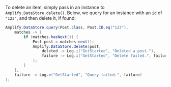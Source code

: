 To delete an item, simply pass in an instance to `Amplify.DataStore.delete()`.  Below, we query for an instance with an `id` of `"123"`, and then delete it, if found:

```java
Amplify.DataStore.query(Post.class, Post.ID.eq("123"),
    matches -> {
        if (matches.hasNext()) {
            Post post = matches.next();
            Amplify.DataStore.delete(post,
                deleted -> Log.i("GetStarted", "Deleted a post."),
                failure -> Log.i("GetStarted", "Delete failed.", failure)
            );
        }
    },
    failure -> Log.e("GetStarted", "Query failed.", failure)
);
```
